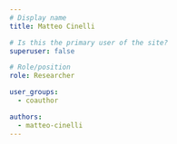 ```yaml
---
# Display name
title: Matteo Cinelli

# Is this the primary user of the site?
superuser: false

# Role/position
role: Researcher

user_groups:
  - coauthor

authors:
  - matteo-cinelli
---
```

